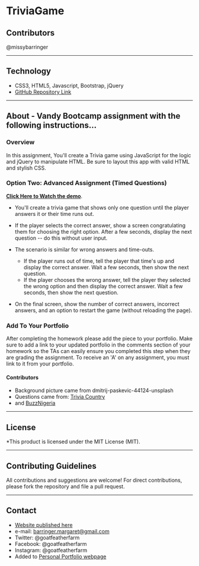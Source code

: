 # TriviaGame

## Contributors
@missybarringer
____________________________________
## Technology
* CSS3, HTML5, Javascript, Bootstrap, jQuery
* [GitHub Repository Link](https://github.com/missybarringer/TriviaGame.git)
____________________________________
## About - Vandy Bootcamp assignment with the following instructions...
### Overview

In this assignment, You'll create a Trivia game using JavaScript for the logic and jQuery to manipulate HTML. Be sure to layout this app with valid HTML and stylish CSS.

### Option Two: Advanced Assignment (Timed Questions)

**[Click Here to Watch the demo](https://youtu.be/xhmmiRmxQ8Q)**.

* You'll create a trivia game that shows only one question until the player answers it or their time runs out.

* If the player selects the correct answer, show a screen congratulating them for choosing the right option. After a few seconds, display the next question -- do this without user input.

* The scenario is similar for wrong answers and time-outs.

  * If the player runs out of time, tell the player that time's up and display the correct answer. Wait a few seconds, then show the next question.
  * If the player chooses the wrong answer, tell the player they selected the wrong option and then display the correct answer. Wait a few seconds, then show the next question.

* On the final screen, show the number of correct answers, incorrect answers, and an option to restart the game (without reloading the page).

### Add To Your Portfolio

After completing the homework please add the piece to your portfolio. Make sure to add a link to your updated portfolio in the comments section of your homework so the TAs can easily ensure you completed this step when they are grading the assignment. To receive an 'A' on any assignment, you must link to it from your portfolio.

#### Contributors
* Background picture came from dmitrij-paskevic-44124-unsplash
* Questions came from: [Trivia Country](https://www.triviacountry.com/336-legal-trivia-questions.htm)
* and [BuzzNigeria](https://buzznigeria.com/fun-trivia-questions-answers/)
____________________________________
## License
*This product is licensed under the MIT License (MIT).
____________________________________
## Contributing Guidelines
All contributions and suggestions are welcome!
For direct contributions, please fork the repository and file a pull request.
____________________________________
## Contact
* [Website published here](https://missybarringer.github.io/TriviaGame/)
* e-mail: barringer.margaret@gmail.com
* Twitter: @goatfeatherfarm
* Facebook: @goatfeatherfarm
* Instagram: @goatfeatherfarm
* Added to [Personal Portfolio webpage](https://missybarringer.github.io/)

